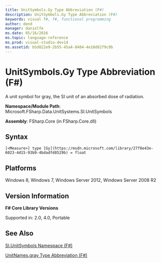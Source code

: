 ```yaml
---
title: UnitSymbols.Gy Type Abbreviation (F#)
description: UnitSymbols.Gy Type Abbreviation (F#)
keywords: visual f#, f#, functional programming
author: dend
manager: danielfe
ms.date: 05/16/2016
ms.topic: language-reference
ms.prod: visual-studio-dev14
ms.assetid: b5d822e9-2b55-45a4-8404-4e18d82f9c9b 
---
```


# UnitSymbols.Gy Type Abbreviation (F#)

A unit symbol for gray, the SI unit of an absorbed dose of radiation.

**Namespace/Module Path**: Microsoft.FSharp.Data.UnitSystems.SI.UnitSymbols

**Assembly**: FSharp.Core (in FSharp.Core.dll)


## Syntax

```
[<Measure>] type [Gy](https://msdn.microsoft.com/library/27f8e43e-6023-4d15-93b9-4bdadfd8529b) = float
```

## Platforms
Windows 8, Windows 7, Windows Server 2012, Windows Server 2008 R2


## Version Information
**F# Core Library Versions**

Supported in: 2.0, 4.0, Portable




## See Also
[SI.UnitSymbols Namespace &#40;F&#35;&#41;](SI.UnitSymbols-Namespace-%5BFSharp%5D.md)

[UnitNames.gray Type Abbreviation &#40;F&#35;&#41;](UnitNames.gray-Type-Abbreviation-%5BFSharp%5D.md)

